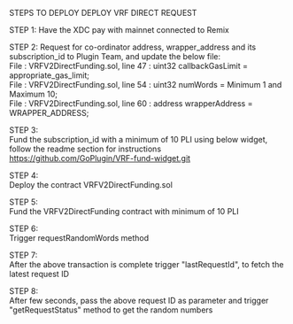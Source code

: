 STEPS TO DEPLOY DEPLOY VRF DIRECT REQUEST  
  
STEP 1:
Have the XDC pay with mainnet connected to Remix

STEP 2:
Request for co-ordinator address, wrapper_address and its subscription_id to Plugin Team, and update the below file:  
File : VRFV2DirectFunding.sol, line 47 : uint32 callbackGasLimit = appropriate_gas_limit;  
File : VRFV2DirectFunding.sol, line 54 : uint32 numWords = Minimum 1 and Maximum 10;  
File : VRFV2DirectFunding.sol, line 60 : address wrapperAddress = WRAPPER_ADDRESS;  
  
STEP 3:  
Fund the subscription_id  with a minimum of 10 PLI using below widget, follow the readme section for instructions  
https://github.com/GoPlugin/VRF-fund-widget.git  
  
STEP 4:  
Deploy the contract VRFV2DirectFunding.sol  
  
STEP 5:  
Fund the VRFV2DirectFunding contract with minimum of 10 PLI  
  
STEP 6:  
Trigger requestRandomWords method    
  
STEP 7:  
After the above transaction is complete trigger "lastRequestId", to fetch the latest request ID  
  
STEP 8:  
After few seconds, pass the above request ID as parameter and trigger "getRequestStatus" method to get the random numbers  
